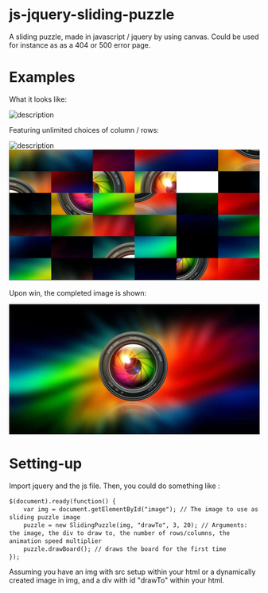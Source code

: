 # js-jquery-sliding-puzzle

A sliding puzzle, made in javascript / jquery by using canvas. Could be used for instance as as a 404 or 500 error page.

# Examples

What it looks like:

![description](examples/example_play2.gif)

Featuring unlimited choices of column / rows:

![description](examples/ex_3x6.PNG)
![description](examples/ex_6x6.PNG)


Upon win, the completed image is shown:

![description](examples/win.PNG)

# Setting-up

Import jquery and the js file. Then, you could do something like :

```
$(document).ready(function() {
    var img = document.getElementById("image"); // The image to use as sliding puzzle image
    puzzle = new SlidingPuzzle(img, "drawTo", 3, 20); // Arguments: the image, the div to draw to, the number of rows/columns, the animation speed multiplier
    puzzle.drawBoard(); // draws the board for the first time
});
```

Assuming you have an img with src setup within your html or a dynamically created image in img, and a div with id "drawTo" within your html.
